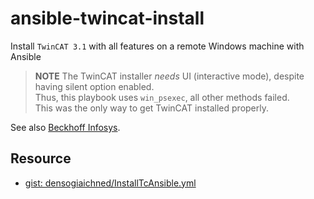 # ansible-twincat-install
Install `TwinCAT 3.1` with all features on a remote Windows machine with Ansible

> **NOTE**
> The TwinCAT installer *needs* UI (interactive mode), despite having silent option enabled.  
> Thus, this playbook uses `win_psexec`, all other methods failed.  
> This was the only way to get TwinCAT installed properly.  

See also [Beckhoff Infosys](https://infosys.beckhoff.com/english.php?content=../content/1033/tc3_installation/5318976651.html).

## Resource
* [gist: densogiaichned/InstallTcAnsible.yml](https://gist.github.com/densogiaichned/491668e14bb3dd34a1ff363ea840334e)